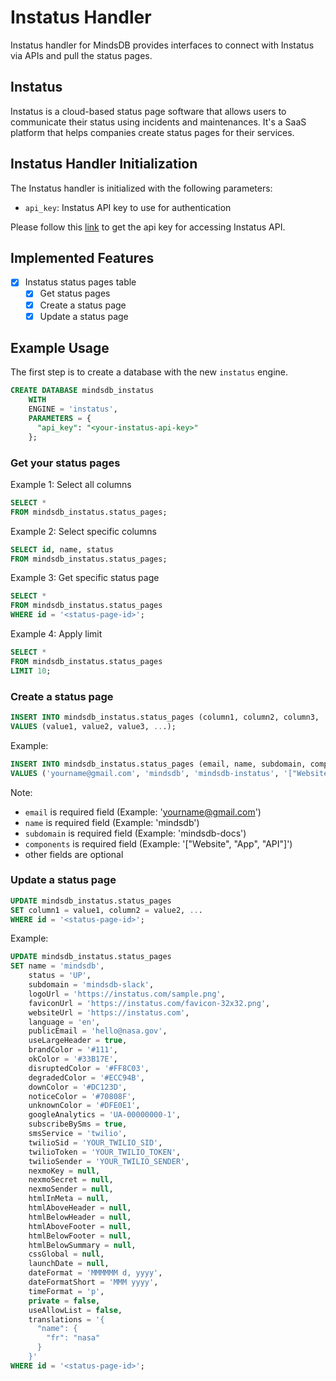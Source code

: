 # Instatus Handler

Instatus handler for MindsDB provides interfaces to connect with Instatus via APIs and pull the status pages.

## Instatus

Instatus is a cloud-based status page software that allows users to communicate their status using incidents and maintenances. It's a SaaS platform that helps companies create status pages for their services.

## Instatus Handler Initialization

The Instatus handler is initialized with the following parameters:

- `api_key`: Instatus API key to use for authentication

Please follow this [link](https://dashboard.instatus.com/developer) to get the api key for accessing Instatus API.

## Implemented Features

- [x] Instatus status pages table
  - [x] Get status pages
  - [x] Create a status page
  - [x] Update a status page

## Example Usage

The first step is to create a database with the new `instatus` engine.

```sql
CREATE DATABASE mindsdb_instatus
    WITH
    ENGINE = 'instatus',
    PARAMETERS = {
      "api_key": "<your-instatus-api-key>"
    };
```

### Get your status pages

Example 1: Select all columns

```sql
SELECT *
FROM mindsdb_instatus.status_pages;
```

Example 2: Select specific columns

```sql
SELECT id, name, status
FROM mindsdb_instatus.status_pages;
```

Example 3: Get specific status page

```sql
SELECT *
FROM mindsdb_instatus.status_pages
WHERE id = '<status-page-id>';
```

Example 4: Apply limit

```sql
SELECT *
FROM mindsdb_instatus.status_pages
LIMIT 10;
```

### Create a status page

```sql
INSERT INTO mindsdb_instatus.status_pages (column1, column2, column3, ...)
VALUES (value1, value2, value3, ...);
```

Example:

```sql
INSERT INTO mindsdb_instatus.status_pages (email, name, subdomain, components, logoUrl, faviconUrl, websiteUrl, language, useLargeHeader, brandColor, okColor, disruptedColor, degradedColor, downColor, noticeColor, unknownColor, googleAnalytics, subscribeBySms, smsService, twilioSid, twilioToken, twilioSender, nexmoKey, nexmoSecret, nexmoSender, htmlInMeta, htmlAboveHeader, htmlBelowHeader, htmlAboveFooter, htmlBelowFooter, htmlBelowSummary, cssGlobal, launchDate, dateFormat, dateFormatShort, timeFormat)
VALUES ('yourname@gmail.com', 'mindsdb', 'mindsdb-instatus', '["Website", "App", "API"]', 'https://instatus.com/sample.png', 'https://instatus.com/favicon-32x32.png', 'https://instatus.com', 'en', true, '#111', '#33B17E', '#FF8C03', '#ECC94B', '#DC123D', '#70808F', '#DFE0E1', 'UA-00000000-1', true, 'twilio', 'YOUR_TWILIO_SID', 'YOUR_TWILIO_TOKEN', 'YOUR_TWILIO_SENDER', null, null, null, null, null, null, null, null, null, null, null, 'MMMMMM d, yyyy', 'MMM yyyy', 'p');
```

Note:

- `email` is required field (Example: 'yourname@gmail.com')
- `name` is required field (Example: 'mindsdb')
- `subdomain` is required field (Example: 'mindsdb-docs')
- `components` is required field (Example: '["Website", "App", "API"]')
- other fields are optional

### Update a status page

```sql
UPDATE mindsdb_instatus.status_pages
SET column1 = value1, column2 = value2, ...
WHERE id = '<status-page-id>';
```

Example:

```sql
UPDATE mindsdb_instatus.status_pages
SET name = 'mindsdb',
    status = 'UP',
    subdomain = 'mindsdb-slack',
    logoUrl = 'https://instatus.com/sample.png',
    faviconUrl = 'https://instatus.com/favicon-32x32.png',
    websiteUrl = 'https://instatus.com',
    language = 'en',
    publicEmail = 'hello@nasa.gov',
    useLargeHeader = true,
    brandColor = '#111',
    okColor = '#33B17E',
    disruptedColor = '#FF8C03',
    degradedColor = '#ECC94B',
    downColor = '#DC123D',
    noticeColor = '#70808F',
    unknownColor = '#DFE0E1',
    googleAnalytics = 'UA-00000000-1',
    subscribeBySms = true,
    smsService = 'twilio',
    twilioSid = 'YOUR_TWILIO_SID',
    twilioToken = 'YOUR_TWILIO_TOKEN',
    twilioSender = 'YOUR_TWILIO_SENDER',
    nexmoKey = null,
    nexmoSecret = null,
    nexmoSender = null,
    htmlInMeta = null,
    htmlAboveHeader = null,
    htmlBelowHeader = null,
    htmlAboveFooter = null,
    htmlBelowFooter = null,
    htmlBelowSummary = null,
    cssGlobal = null,
    launchDate = null,
    dateFormat = 'MMMMMM d, yyyy',
    dateFormatShort = 'MMM yyyy',
    timeFormat = 'p',
    private = false,
    useAllowList = false,
    translations = '{
      "name": {
        "fr": "nasa"
      }
    }'
WHERE id = '<status-page-id>';
```
